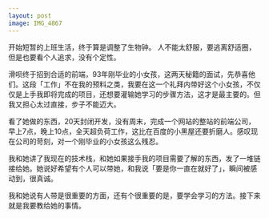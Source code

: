 ```yaml
---
layout: post
image: IMG_4867
---
```


开始短暂的上班生活，终于算是调整了生物钟。
人不能太舒服，要逃离舒适圈，但是也要看个人追求，没有个定性。

滑呗终于招到合适的前端，93年刚毕业的小女孩，这两天秘籍的面试，先恭喜他们。这段「工作」不在我的预料之类，我要在这一个礼拜内带好这个小女孩，不仅仅是上手我即将完成的项目，还想要灌输她学习的步骤方法，这才是最主要的。但我又担心太过直接，步子不能迈大。

看了她做的东西，20天封闭开发，没有周末，完成一个网站的整站的前端公司，早上7点，晚上10点，全天超负荷工作，这比在百度的小黑屋还要折磨人。感叹现在公司的苛刻，对一个刚毕业的小女孩这么残忍。

我和她讲了我现在的技术栈，和她如果接手我的项目需要了解的东西，发了一堆链接给她。她说好希望有个人可以带她，和我说「要是你一直在就好了」，瞬间被感动到，很真诚。

我和她说有人带是很重要的方面，还有个很重要的是，要学会学习的方法。接下来就是我要教给她的事情。